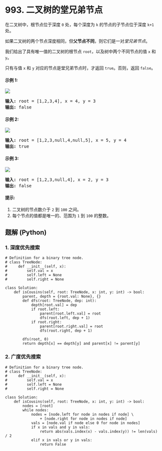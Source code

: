 # 993. 二叉树的堂兄弟节点
在二叉树中，根节点位于深度 ```0``` 处，每个深度为 ```k``` 的节点的子节点位于深度 ```k+1``` 处。

如果二叉树的两个节点深度相同，但**父节点不同**，则它们是一对*堂兄弟节点*。

我们给出了具有唯一值的二叉树的根节点 ```root```，以及树中两个不同节点的值 ```x``` 和 ```y```。

只有与值 ```x``` 和 ```y``` 对应的节点是堂兄弟节点时，才返回 ```true```。否则，返回 ```false```。

#### 示例 1:
![](https://assets.leetcode-cn.com/aliyun-lc-upload/uploads/2019/02/16/q1248-01.png)
<pre>
<strong>输入:</strong> root = [1,2,3,4], x = 4, y = 3
<strong>输出:</strong> false
</pre>

#### 示例 2:
![](https://assets.leetcode-cn.com/aliyun-lc-upload/uploads/2019/02/16/q1248-02.png)
<pre>
<strong>输入:</strong> root = [1,2,3,null,4,null,5], x = 5, y = 4
<strong>输出:</strong> true
</pre>

#### 示例 3:
![](https://assets.leetcode-cn.com/aliyun-lc-upload/uploads/2019/02/16/q1248-03.png)
<pre>
<strong>输入:</strong> root = [1,2,3,null,4], x = 2, y = 3
<strong>输出:</strong> false
</pre>

#### 提示:
1. 二叉树的节点数介于 ```2``` 到 ```100``` 之间。
2. 每个节点的值都是唯一的、范围为 ```1``` 到 ```100``` 的整数。

## 题解 (Python)

### 1. 深度优先搜索
```Python3
# Definition for a binary tree node.
# class TreeNode:
#     def __init__(self, x):
#         self.val = x
#         self.left = None
#         self.right = None

class Solution:
    def isCousins(self, root: TreeNode, x: int, y: int) -> bool:
        parent, depth = {root.val: None}, {}
        def dfs(root: TreeNode, dep: int):
            depth[root.val] = dep
            if root.left:
                parent[root.left.val] = root
                dfs(root.left, dep + 1)
            if root.right:
                parent[root.right.val] = root
                dfs(root.right, dep + 1)

        dfs(root, 0)
        return depth[x] == depth[y] and parent[x] != parent[y]
```

### 2. 广度优先搜索
```Python3
# Definition for a binary tree node.
# class TreeNode:
#     def __init__(self, x):
#         self.val = x
#         self.left = None
#         self.right = None

class Solution:
    def isCousins(self, root: TreeNode, x: int, y: int) -> bool:
        nodes = [root]
        while nodes:
            nodes = [node.left for node in nodes if node] \
                + [node.right for node in nodes if node]
            vals = [node.val if node else 0 for node in nodes]
            if x in vals and y in vals:
                return abs(vals.index(x) - vals.index(y)) != len(vals) / 2
            elif x in vals or y in vals:
                return False
```
